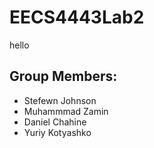 # EECS4443Lab2
hello 

## Group Members:
- Stefewn Johnson
- Muhammmad Zamin
- Daniel Chahine
- Yuriy Kotyashko
